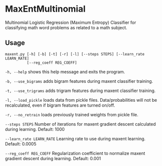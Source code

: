 # MaxEntMultinomial
Multinomial Logistic Regression (Maximum Entropy) Classifier for classifying math word problems as related to a math subject.

## Usage
```
maxent.py [-h] [-b] [-t] [-r] [-l] [--steps STEPS] [--learn_rate LEARN_RATE]
          [--reg_coeff REG_COEFF]
```

`-h, --help` shows this help message and exits the program.

`-b, --use_bigrams` adds bigram features during maxent classifier training.

`-t, --use_trigrams` adds trigram features during maxent classifier training.

`-l, --load_pickle` loads data from pickle files. Data/probabilities will not be recalculated, even if bigram features are turned on/off.

`-r, --no_retrain` loads previously trained weights from pickle file.

`--steps STEPS`         Number of iterations for maxent gradient descent calculated during learning. Default: 1000

`--learn_rate LEARN_RATE` Learning rate to use during maxent learning. Default: 0.0005

`--reg_coeff REG_COEFF` Regularization coefficient to normalize maxent gradient descent during learning. Default: 0.001
